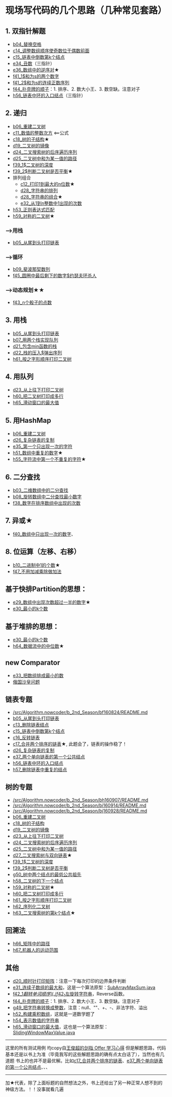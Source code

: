 # 现场写代码的几个思路（几种常见套路）

## 1. 双指针解题
 - [b04_替换空格](./b04_%E6%9B%BF%E6%8D%A2%E7%A9%BA%E6%A0%BC.java)
 - [c14_调整数组顺序使奇数位于偶数前面](./c14_%E8%B0%83%E6%95%B4%E6%95%B0%E7%BB%84%E9%A1%BA%E5%BA%8F%E4%BD%BF%E5%A5%87%E6%95%B0%E4%BD%8D%E4%BA%8E%E5%81%B6%E6%95%B0%E5%89%8D%E9%9D%A2.java)
 - [c15_链表中倒数第k个结点](./c15_%E9%93%BE%E8%A1%A8%E4%B8%AD%E5%80%92%E6%95%B0%E7%AC%ACk%E4%B8%AA%E7%BB%93%E7%82%B9.java)
 - [e34_丑数](./e34_%E4%B8%91%E6%95%B0.java)（三指针）
 - [e36_数组中的逆序对](./e36_%E6%95%B0%E7%BB%84%E4%B8%AD%E7%9A%84%E9%80%86%E5%BA%8F%E5%AF%B9.java)★
 - [f41_1$和为s的两个数字](./f41_1%24%E5%92%8C%E4%B8%BAs%E7%9A%84%E4%B8%A4%E4%B8%AA%E6%95%B0%E5%AD%97.java)
 - [f41_2$和为s的连续正数序列](./f41_2%24%E5%92%8C%E4%B8%BAs%E7%9A%84%E8%BF%9E%E7%BB%AD%E6%AD%A3%E6%95%B0%E5%BA%8F%E5%88%97.java)
 - [f44_扑克牌的顺子](./f44_%E6%89%91%E5%85%8B%E7%89%8C%E7%9A%84%E9%A1%BA%E5%AD%90.java)：1. 排序、2. 数大小王、3. 数空缺。注意对子
 - [h56_链表中环的入口结点](./h56_%E9%93%BE%E8%A1%A8%E4%B8%AD%E7%8E%AF%E7%9A%84%E5%85%A5%E5%8F%A3%E7%BB%93%E7%82%B9.java)（三指针）
  
## 2. 递归
 - [b06_重建二叉树](./b06_%E9%87%8D%E5%BB%BA%E4%BA%8C%E5%8F%89%E6%A0%91.java)
 - [c11_数值的整数次方](./c11_%E6%95%B0%E5%80%BC%E7%9A%84%E6%95%B4%E6%95%B0%E6%AC%A1%E6%96%B9.java) <==公式
 - [c18_树的子结构](./c18_%E6%A0%91%E7%9A%84%E5%AD%90%E7%BB%93%E6%9E%84.java)★
 - [d19_二叉树的镜像](./d19_%E4%BA%8C%E5%8F%89%E6%A0%91%E7%9A%84%E9%95%9C%E5%83%8F.java)
 - [d24_二叉搜索树的后序遍历序列](./d24_%E4%BA%8C%E5%8F%89%E6%90%9C%E7%B4%A2%E6%A0%91%E7%9A%84%E5%90%8E%E5%BA%8F%E9%81%8D%E5%8E%86%E5%BA%8F%E5%88%97.java)
 - [d25_二叉树中和为某一值的路径](./d25_%E4%BA%8C%E5%8F%89%E6%A0%91%E4%B8%AD%E5%92%8C%E4%B8%BA%E6%9F%90%E4%B8%80%E5%80%BC%E7%9A%84%E8%B7%AF%E5%BE%84.java)
 - [f39_1$二叉树的深度](./f39_1%24%E4%BA%8C%E5%8F%89%E6%A0%91%E7%9A%84%E6%B7%B1%E5%BA%A6.java)
 - [f39_2$判断二叉树是否平衡](./f39_2%24%E5%88%A4%E6%96%AD%E4%BA%8C%E5%8F%89%E6%A0%91%E6%98%AF%E5%90%A6%E5%B9%B3%E8%A1%A1.java)★
 - 排列组合
    - [c12_打印1到最大的n位数](./c12_%E6%89%93%E5%8D%B01%E5%88%B0%E6%9C%80%E5%A4%A7%E7%9A%84n%E4%BD%8D%E6%95%B0.java)★
    - [d28_字符串的排列](./d28_%E5%AD%97%E7%AC%A6%E4%B8%B2%E7%9A%84%E6%8E%92%E5%88%97.java)
    - [d28_字符串的组合](./d28_%E5%AD%97%E7%AC%A6%E4%B8%B2%E7%9A%84%E7%BB%84%E5%90%88.java)★
    - [e32_从1到n整数中1出现的次数](./e32_%E4%BB%8E1%E5%88%B0n%E6%95%B4%E6%95%B0%E4%B8%AD1%E5%87%BA%E7%8E%B0%E7%9A%84%E6%AC%A1%E6%95%B0.java)
 - [h53_正则表达式匹配](./h53_%E6%AD%A3%E5%88%99%E8%A1%A8%E8%BE%BE%E5%BC%8F%E5%8C%B9%E9%85%8D.java)
 - [h59_对称的二叉树](./h59_%E5%AF%B9%E7%A7%B0%E7%9A%84%E4%BA%8C%E5%8F%89%E6%A0%91.java)★
 

### -->用栈
 - [b05_从尾到头打印链表](./b05_%E4%BB%8E%E5%B0%BE%E5%88%B0%E5%A4%B4%E6%89%93%E5%8D%B0%E9%93%BE%E8%A1%A8.java)
 
### -->循环
 - [b09_斐波那契数列](./b09_%E6%96%90%E6%B3%A2%E9%82%A3%E5%A5%91%E6%95%B0%E5%88%97.java) 
 - [f45_圆圈中最后剩下的数字$约瑟夫环杀人](./f45_%E5%9C%86%E5%9C%88%E4%B8%AD%E6%9C%80%E5%90%8E%E5%89%A9%E4%B8%8B%E7%9A%84%E6%95%B0%E5%AD%97%24%E7%BA%A6%E7%91%9F%E5%A4%AB%E7%8E%AF%E6%9D%80%E4%BA%BA.java)

### -->动态规划★★
 - [f43_n个骰子的点数](./f43_n%E4%B8%AA%E9%AA%B0%E5%AD%90%E7%9A%84%E7%82%B9%E6%95%B0.java)

## 3. 用栈
 - [b05_从尾到头打印链表](./b05_%E4%BB%8E%E5%B0%BE%E5%88%B0%E5%A4%B4%E6%89%93%E5%8D%B0%E9%93%BE%E8%A1%A8.java)
 - [b07_用两个栈实现队列](./b07_%E7%94%A8%E4%B8%A4%E4%B8%AA%E6%A0%88%E5%AE%9E%E7%8E%B0%E9%98%9F%E5%88%97.java)
 - [d21_包含min函数的栈](./d21_%E5%8C%85%E5%90%ABmin%E5%87%BD%E6%95%B0%E7%9A%84%E6%A0%88.java)
 - [d22_栈的压入$弹出序列](./d22_%E6%A0%88%E7%9A%84%E5%8E%8B%E5%85%A5%24%E5%BC%B9%E5%87%BA%E5%BA%8F%E5%88%97.java)
 - [h61_按之字形顺序打印二叉树](./h61_%E6%8C%89%E4%B9%8B%E5%AD%97%E5%BD%A2%E9%A1%BA%E5%BA%8F%E6%89%93%E5%8D%B0%E4%BA%8C%E5%8F%89%E6%A0%91.java)
 
## 4. 用队列
 - [d23_从上往下打印二叉树](./d23_%E4%BB%8E%E4%B8%8A%E5%BE%80%E4%B8%8B%E6%89%93%E5%8D%B0%E4%BA%8C%E5%8F%89%E6%A0%91.java)
 - [h60_把二叉树打印成多行](./h60_%E6%8A%8A%E4%BA%8C%E5%8F%89%E6%A0%91%E6%89%93%E5%8D%B0%E6%88%90%E5%A4%9A%E8%A1%8C.java)
 - [h65_滑动窗口的最大值]()

## 5. 用HashMap
 - [b06_重建二叉树](./b06_%E9%87%8D%E5%BB%BA%E4%BA%8C%E5%8F%89%E6%A0%91.java)
 - [d26_复杂链表的复制](./d26_%E5%A4%8D%E6%9D%82%E9%93%BE%E8%A1%A8%E7%9A%84%E5%A4%8D%E5%88%B6.java)
 - [e35_第一个只出现一次的字符](./e35_%E7%AC%AC%E4%B8%80%E4%B8%AA%E5%8F%AA%E5%87%BA%E7%8E%B0%E4%B8%80%E6%AC%A1%E7%9A%84%E5%AD%97%E7%AC%A6.java)
 - [h51_数组中重复的数字](./h51_%E6%95%B0%E7%BB%84%E4%B8%AD%E9%87%8D%E5%A4%8D%E7%9A%84%E6%95%B0%E5%AD%97.java)★
 - [h55_字符流中第一个不重复的字符](./h55_%E5%AD%97%E7%AC%A6%E6%B5%81%E4%B8%AD%E7%AC%AC%E4%B8%80%E4%B8%AA%E4%B8%8D%E9%87%8D%E5%A4%8D%E7%9A%84%E5%AD%97%E7%AC%A6.java)★

## 6. 二分查找
 - [b03_二维数组中的二分查找](./b03_%E4%BA%8C%E7%BB%B4%E6%95%B0%E7%BB%84%E4%B8%AD%E7%9A%84%E4%BA%8C%E5%88%86%E6%9F%A5%E6%89%BE.java)
 - [b08_旋转数组中二分查找最小数字](./b08_%E6%97%8B%E8%BD%AC%E6%95%B0%E7%BB%84%E4%B8%AD%E4%BA%8C%E5%88%86%E6%9F%A5%E6%89%BE%E6%9C%80%E5%B0%8F%E6%95%B0%E5%AD%97.java)
 - [f38_数字在排序数组中出现的次数](./f38_%E6%95%B0%E5%AD%97%E5%9C%A8%E6%8E%92%E5%BA%8F%E6%95%B0%E7%BB%84%E4%B8%AD%E5%87%BA%E7%8E%B0%E7%9A%84%E6%AC%A1%E6%95%B0.java)


## 7. 异或★
 - [f40_数组中只出现一次的数字](./f40_%E6%95%B0%E7%BB%84%E4%B8%AD%E5%8F%AA%E5%87%BA%E7%8E%B0%E4%B8%80%E6%AC%A1%E7%9A%84%E6%95%B0%E5%AD%97.java)、

## 8. 位运算（左移、右移）
 - [b10_二进制中1的个数](./b10_%E4%BA%8C%E8%BF%9B%E5%88%B6%E4%B8%AD1%E7%9A%84%E4%B8%AA%E6%95%B0.java)★
 - [f47_不用加减乘除做加法](./f47_%E4%B8%8D%E7%94%A8%E5%8A%A0%E5%87%8F%E4%B9%98%E9%99%A4%E5%81%9A%E5%8A%A0%E6%B3%95.java)
 
## 基于快排Partition的思想：
 - [e29_数组中出现次数超过一半的数字](./e29_%E6%95%B0%E7%BB%84%E4%B8%AD%E5%87%BA%E7%8E%B0%E6%AC%A1%E6%95%B0%E8%B6%85%E8%BF%87%E4%B8%80%E5%8D%8A%E7%9A%84%E6%95%B0%E5%AD%97.java)★
 - [e30_最小的k个数](./e30_%E6%9C%80%E5%B0%8F%E7%9A%84k%E4%B8%AA%E6%95%B0.java)
  
## 基于堆排的思想：
 - [e30_最小的k个数](./e30_%E6%9C%80%E5%B0%8F%E7%9A%84k%E4%B8%AA%E6%95%B0.java)
 - [h64_数据流中的中位数](./h64_%E6%95%B0%E6%8D%AE%E6%B5%81%E4%B8%AD%E7%9A%84%E4%B8%AD%E4%BD%8D%E6%95%B0.java)★
 
## new Comparator 
 - [e33_把数组排成最小的数](./e33_%E6%8A%8A%E6%95%B0%E7%BB%84%E6%8E%92%E6%88%90%E6%9C%80%E5%B0%8F%E7%9A%84%E6%95%B0.java)
 - [俄国沙皇问题](https://github.com/nibnait/algorithms/blob/master/src/nowcoder/b_2nd_Season/ba160720/RussianDollEnvelopes.java)
 
## 链表专题
 - [/src/Algorithm.nowcoder/b_2nd_Season/bf160824/README.md](https://github.com/nibnait/algorithms/blob/master/src/nowcoder/b_2nd_Season/bf160824/README.md)
 - [b05_从尾到头打印链表](./b05_%E4%BB%8E%E5%B0%BE%E5%88%B0%E5%A4%B4%E6%89%93%E5%8D%B0%E9%93%BE%E8%A1%A8.java)
 - [c13_删除链表结点](./c13_%E5%88%A0%E9%99%A4%E9%93%BE%E8%A1%A8%E7%BB%93%E7%82%B9.java)
 - [c15_链表中倒数第k个结点](./c15_%E9%93%BE%E8%A1%A8%E4%B8%AD%E5%80%92%E6%95%B0%E7%AC%ACk%E4%B8%AA%E7%BB%93%E7%82%B9.java)
 - [c16_反转链表](./c16_%E5%8F%8D%E8%BD%AC%E9%93%BE%E8%A1%A8.java)
 - [c17_合并两个排序的链表](./c17_%E5%90%88%E5%B9%B6%E4%B8%A4%E4%B8%AA%E6%8E%92%E5%BA%8F%E7%9A%84%E9%93%BE%E8%A1%A8.java)★, 此题会了，链表的操作稳了！
 - [d26_复杂链表的复制](./d26_%E5%A4%8D%E6%9D%82%E9%93%BE%E8%A1%A8%E7%9A%84%E5%A4%8D%E5%88%B6.java)
 - [e37_两个单向链表的第一个公共结点](./e37_%E4%B8%A4%E4%B8%AA%E5%8D%95%E5%90%91%E9%93%BE%E8%A1%A8%E7%9A%84%E7%AC%AC%E4%B8%80%E4%B8%AA%E5%85%AC%E5%85%B1%E7%BB%93%E7%82%B9.java)
 - [h56_链表中环的入口结点](./h56_%E9%93%BE%E8%A1%A8%E4%B8%AD%E7%8E%AF%E7%9A%84%E5%85%A5%E5%8F%A3%E7%BB%93%E7%82%B9.java)
 - [h57_删除链表中重复的结点](./h57_%E5%88%A0%E9%99%A4%E9%93%BE%E8%A1%A8%E4%B8%AD%E9%87%8D%E5%A4%8D%E7%9A%84%E7%BB%93%E7%82%B9.java)
 

## 树的专题
 - [/src/Algorithm.nowcoder/b_2nd_Season/bh160907/README.md](https://github.com/nibnait/algorithms/blob/master/src/nowcoder/b_2nd_Season/bh160907/README.md)
 - [/src/Algorithm.nowcoder/b_2nd_Season/bi160914/README.md](https://github.com/nibnait/algorithms/blob/master/src/nowcoder/b_2nd_Season/bi160914/README.md)
 - [/src/Algorithm.nowcoder/b_2nd_Season/bj160928/README.md](https://github.com/nibnait/algorithms/blob/master/src/nowcoder/b_2nd_Season/bj160928/README.md)
 - [b06_重建二叉树](./b06_%E9%87%8D%E5%BB%BA%E4%BA%8C%E5%8F%89%E6%A0%91.java)
 - [c18_树的子结构](./c18_%E6%A0%91%E7%9A%84%E5%AD%90%E7%BB%93%E6%9E%84.java)
 - [d19_二叉树的镜像](./d19_%E4%BA%8C%E5%8F%89%E6%A0%91%E7%9A%84%E9%95%9C%E5%83%8F.java)
 - [d23_从上往下打印二叉树](./d23_%E4%BB%8E%E4%B8%8A%E5%BE%80%E4%B8%8B%E6%89%93%E5%8D%B0%E4%BA%8C%E5%8F%89%E6%A0%91.java)
 - [d24_二叉搜索树的后序遍历序列](./d24_%E4%BA%8C%E5%8F%89%E6%90%9C%E7%B4%A2%E6%A0%91%E7%9A%84%E5%90%8E%E5%BA%8F%E9%81%8D%E5%8E%86%E5%BA%8F%E5%88%97.java)
 - [d25_二叉树中和为某一值的路径](./d25_%E4%BA%8C%E5%8F%89%E6%A0%91%E4%B8%AD%E5%92%8C%E4%B8%BA%E6%9F%90%E4%B8%80%E5%80%BC%E7%9A%84%E8%B7%AF%E5%BE%84.java)
 - [d27_二叉搜索树与双向链表](./d27_%E4%BA%8C%E5%8F%89%E6%90%9C%E7%B4%A2%E6%A0%91%E4%B8%8E%E5%8F%8C%E5%90%91%E9%93%BE%E8%A1%A8.java)★
 - [f39_1$二叉树的深度](./f39_1%24%E4%BA%8C%E5%8F%89%E6%A0%91%E7%9A%84%E6%B7%B1%E5%BA%A6.java)
 - [f39_2$判断二叉树是否平衡](./f39_2%24%E5%88%A4%E6%96%AD%E4%BA%8C%E5%8F%89%E6%A0%91%E6%98%AF%E5%90%A6%E5%B9%B3%E8%A1%A1.java)
 - [g50_树中两个结点的最低公共祖先](./g50_%E6%A0%91%E4%B8%AD%E4%B8%A4%E4%B8%AA%E7%BB%93%E7%82%B9%E7%9A%84%E6%9C%80%E4%BD%8E%E5%85%AC%E5%85%B1%E7%A5%96%E5%85%88.java)
 - [h58_二叉树的下一个结点](./h58_%E4%BA%8C%E5%8F%89%E6%A0%91%E7%9A%84%E4%B8%8B%E4%B8%80%E4%B8%AA%E7%BB%93%E7%82%B9.java)
 - [h59_对称的二叉树](./h59_%E5%AF%B9%E7%A7%B0%E7%9A%84%E4%BA%8C%E5%8F%89%E6%A0%91.java)★
 - [h60_把二叉树打印成多行](./h60_%E6%8A%8A%E4%BA%8C%E5%8F%89%E6%A0%91%E6%89%93%E5%8D%B0%E6%88%90%E5%A4%9A%E8%A1%8C.java)
 - [h61_按之字形顺序打印二叉树](./h61_%E6%8C%89%E4%B9%8B%E5%AD%97%E5%BD%A2%E9%A1%BA%E5%BA%8F%E6%89%93%E5%8D%B0%E4%BA%8C%E5%8F%89%E6%A0%91.java)
 - [h62_序列化二叉树](./h62_%E5%BA%8F%E5%88%97%E5%8C%96%E4%BA%8C%E5%8F%89%E6%A0%91.java)
 - [h63_二叉搜索树的第k个结点](./h63_%E4%BA%8C%E5%8F%89%E6%90%9C%E7%B4%A2%E6%A0%91%E7%9A%84%E7%AC%ACk%E4%B8%AA%E7%BB%93%E7%82%B9.java)★
 
## 回溯法
 - [h66_矩阵中的路径](./h66_%E7%9F%A9%E9%98%B5%E4%B8%AD%E7%9A%84%E8%B7%AF%E5%BE%84.java)
 - [h67_机器人的运动范围](./h67_%E6%9C%BA%E5%99%A8%E4%BA%BA%E7%9A%84%E8%BF%90%E5%8A%A8%E8%8C%83%E5%9B%B4.java)

## 其他
 - [d20_顺时针打印矩阵](./d20_%E9%A1%BA%E6%97%B6%E9%92%88%E6%89%93%E5%8D%B0%E7%9F%A9%E9%98%B5.java)：注意一下每次打印的边界条件判断
 - [e31_连续子数组的最大和](./e31_%E8%BF%9E%E7%BB%AD%E5%AD%90%E6%95%B0%E7%BB%84%E7%9A%84%E6%9C%80%E5%A4%A7%E5%92%8C.java)，这是一个算法原型：[SubArrayMaxSum.java](https://github.com/nibnait/algorithms/blob/master/src/nowcoder/AlgorithmPrototype/SubArrayMaxSum.java)
 - [f42_1$翻转单词顺序](./f42_1%24%E7%BF%BB%E8%BD%AC%E5%8D%95%E8%AF%8D%E9%A1%BA%E5%BA%8F.java)、[f42_2$左旋转字符串](./f42_2%24%E5%B7%A6%E6%97%8B%E8%BD%AC%E5%AD%97%E7%AC%A6%E4%B8%B2.java)，Reverse函数。
 - [f44_扑克牌的顺子](./f44_%E6%89%91%E5%85%8B%E7%89%8C%E7%9A%84%E9%A1%BA%E5%AD%90.java)：1. 排序、2. 数大小王、3. 数空缺。注意对子
 - [g49_把字符串转换成整数](./g49_%E6%8A%8A%E5%AD%97%E7%AC%A6%E4%B8%B2%E8%BD%AC%E6%8D%A2%E6%88%90%E6%95%B4%E6%95%B0.java)，注意：null、""、+、-、非法字符、溢出
 - [h52_构建乘积数组](./h52_%E6%9E%84%E5%BB%BA%E4%B9%98%E7%A7%AF%E6%95%B0%E7%BB%84.java)，这就是一道数学题了
 - [h54_表示数值的字符串](./h54_%E8%A1%A8%E7%A4%BA%E6%95%B0%E5%80%BC%E7%9A%84%E5%AD%97%E7%AC%A6%E4%B8%B2.java)
 - [h65_滑动窗口的最大值](./h65_%E6%BB%91%E5%8A%A8%E7%AA%97%E5%8F%A3%E7%9A%84%E6%9C%80%E5%A4%A7%E5%80%BC.java)，这也是一个算法原型：[SlidingWindowMaxValue.java](https://github.com/nibnait/algorithms/blob/master/src/nowcoder/AlgorithmPrototype/SlidingWindowMaxValue.java)
 
 
---
 
 这里的所有测试用例 均copy自[王俊超的剑指 Offer 学习心得](http://blog.csdn.net/DERRANTCM/article/category/3151215)
 但是解题思路，代码基本还是以书上为准（毕竟我写的这些解题思路的确有点太白话了），当然也有几道题 书上的也并不是最优解。比如[c17_合并两个排序的链表](./c17_%E5%90%88%E5%B9%B6%E4%B8%A4%E4%B8%AA%E6%8E%92%E5%BA%8F%E7%9A%84%E9%93%BE%E8%A1%A8.java)、[e37_两个单向链表的第一个公共结点](./e37_%E4%B8%A4%E4%B8%AA%E5%8D%95%E5%90%91%E9%93%BE%E8%A1%A8%E7%9A%84%E7%AC%AC%E4%B8%80%E4%B8%AA%E5%85%AC%E5%85%B1%E7%BB%93%E7%82%B9.java)、、、
 
---
 
 加★代表，除了上面标题的自然想法之外，书上还给出了另一种正常人想不到的神级方法。！！没事就看几遍
